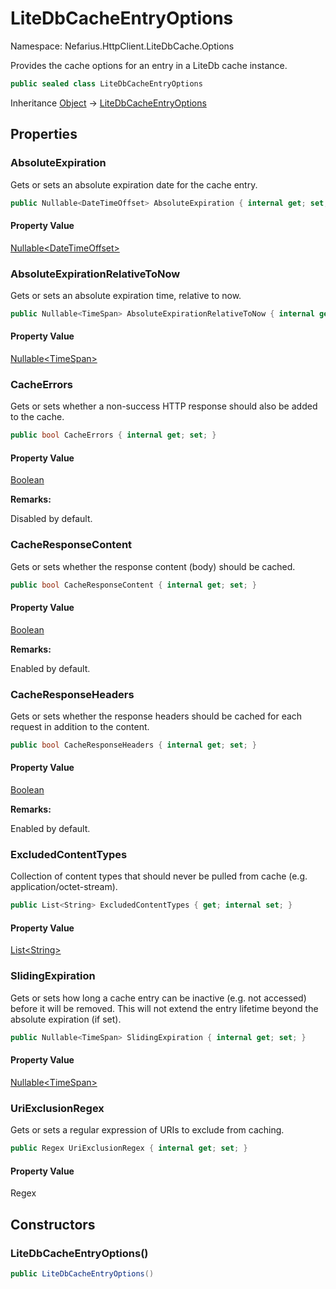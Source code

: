 # LiteDbCacheEntryOptions

Namespace: Nefarius.HttpClient.LiteDbCache.Options

Provides the cache options for an entry in a LiteDb cache instance.

```csharp
public sealed class LiteDbCacheEntryOptions
```

Inheritance [Object](https://docs.microsoft.com/en-us/dotnet/api/system.object) → [LiteDbCacheEntryOptions](./nefarius.httpclient.litedbcache.options.litedbcacheentryoptions.md)

## Properties

### <a id="properties-absoluteexpiration"/>**AbsoluteExpiration**

Gets or sets an absolute expiration date for the cache entry.

```csharp
public Nullable<DateTimeOffset> AbsoluteExpiration { internal get; set; }
```

#### Property Value

[Nullable&lt;DateTimeOffset&gt;](https://docs.microsoft.com/en-us/dotnet/api/system.nullable-1)<br>

### <a id="properties-absoluteexpirationrelativetonow"/>**AbsoluteExpirationRelativeToNow**

Gets or sets an absolute expiration time, relative to now.

```csharp
public Nullable<TimeSpan> AbsoluteExpirationRelativeToNow { internal get; set; }
```

#### Property Value

[Nullable&lt;TimeSpan&gt;](https://docs.microsoft.com/en-us/dotnet/api/system.nullable-1)<br>

### <a id="properties-cacheerrors"/>**CacheErrors**

Gets or sets whether a non-success HTTP response should also be added to the cache.

```csharp
public bool CacheErrors { internal get; set; }
```

#### Property Value

[Boolean](https://docs.microsoft.com/en-us/dotnet/api/system.boolean)<br>

**Remarks:**

Disabled by default.

### <a id="properties-cacheresponsecontent"/>**CacheResponseContent**

Gets or sets whether the response content (body) should be cached.

```csharp
public bool CacheResponseContent { internal get; set; }
```

#### Property Value

[Boolean](https://docs.microsoft.com/en-us/dotnet/api/system.boolean)<br>

**Remarks:**

Enabled by default.

### <a id="properties-cacheresponseheaders"/>**CacheResponseHeaders**

Gets or sets whether the response headers should be cached for each request in addition to the content.

```csharp
public bool CacheResponseHeaders { internal get; set; }
```

#### Property Value

[Boolean](https://docs.microsoft.com/en-us/dotnet/api/system.boolean)<br>

**Remarks:**

Enabled by default.

### <a id="properties-excludedcontenttypes"/>**ExcludedContentTypes**

Collection of content types that should never be pulled from cache (e.g. application/octet-stream).

```csharp
public List<String> ExcludedContentTypes { get; internal set; }
```

#### Property Value

[List&lt;String&gt;](https://docs.microsoft.com/en-us/dotnet/api/system.collections.generic.list-1)<br>

### <a id="properties-slidingexpiration"/>**SlidingExpiration**

Gets or sets how long a cache entry can be inactive (e.g. not accessed) before it will be removed.
 This will not extend the entry lifetime beyond the absolute expiration (if set).

```csharp
public Nullable<TimeSpan> SlidingExpiration { internal get; set; }
```

#### Property Value

[Nullable&lt;TimeSpan&gt;](https://docs.microsoft.com/en-us/dotnet/api/system.nullable-1)<br>

### <a id="properties-uriexclusionregex"/>**UriExclusionRegex**

Gets or sets a regular expression of URIs to exclude from caching.

```csharp
public Regex UriExclusionRegex { internal get; set; }
```

#### Property Value

Regex<br>

## Constructors

### <a id="constructors-.ctor"/>**LiteDbCacheEntryOptions()**

```csharp
public LiteDbCacheEntryOptions()
```
